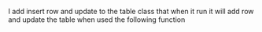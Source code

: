 I add insert row and update to the table class that when it run it will add row and update the table when used the following function